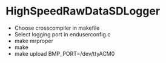 HighSpeedRawDataSDLogger
========================

 - Choose crosscompiler in makefile
 - Select logging port in enduserconfig.c
 - make mrproper
 - make
 - make upload BMP_PORT=/dev/ttyACM0
